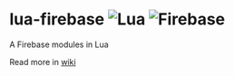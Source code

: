 # lua-firebase ![Lua](https://github.com/mopo3ilo/lua-firebase/raw/master/lua.png) ![Firebase](https://github.com/mopo3ilo/lua-firebase/raw/master/firebase.png)
A Firebase modules in Lua

Read more in [wiki](https://github.com/mopo3ilo/lua-firebase/wiki)
